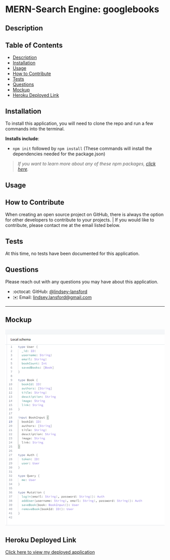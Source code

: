 # MERN-Search Engine: googlebooks

## Description



## Table of Contents

  - [Description](#description)
  - [Installation](#installation)
  - [Usage](#usage)
  - [How to Contribute](#how-to-contribute)
  - [Tests](#tests)
  - [Questions](#questions)
  - [Mockup](#mockup)
  - [Heroku Deployed Link](#heroku-deployed-link)

## Installation

To install this application, you will need to clone the repo and run a few commands into the terminal. 

**Installs include**:

* ``npm init`` followed by ``npm install`` (These commands will install the dependencies needed for the package.json)

>_If you want to learn more about any of these npm packages, [click here](https://www.npmjs.com/)._

## Usage



## How to Contribute

When creating an open source project on GitHub, there is always the option for other developers to contribute to your projects. | If you would like to contribute, please contact me at the email listed below.

## Tests

At this time, no tests have been documented for this application.

## Questions

Please reach out with any questions you may have about this application.

* :octocat: GitHub: [@lindsey-lansford](https://github.com/lindsey-lansford)
* :envelope: Email: lindsey.lansford@gmail.com

-------------------------------------------------------
## Mockup

![Screenshot of the apollo Local schema](./assets/schema.png)

## Heroku Deployed Link

[Click here to view my deployed application](https://vast-inlet-96086.herokuapp.com/)